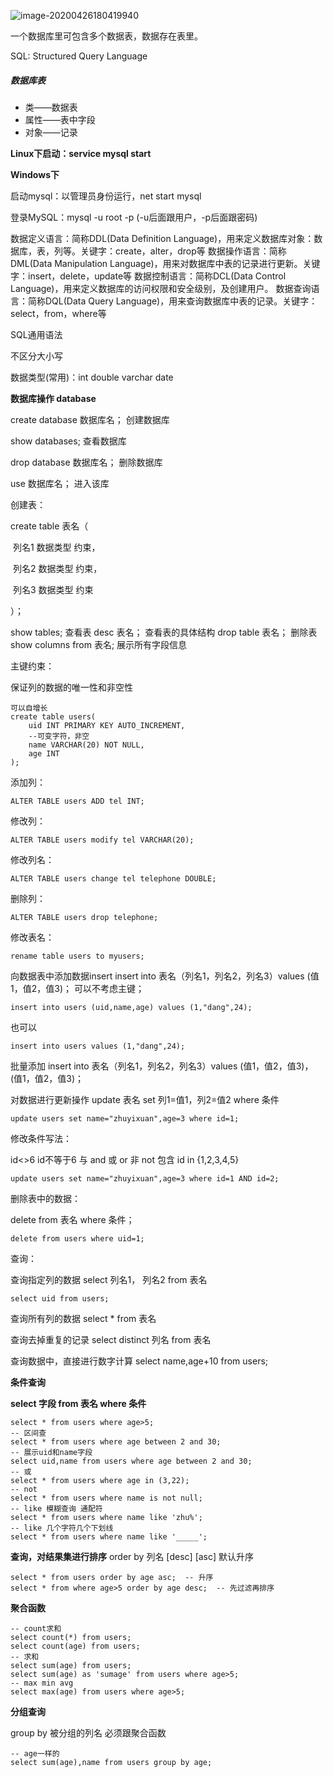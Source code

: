 ![image-20200426180419940](C:\Users\dht24\AppData\Roaming\Typora\typora-user-images\image-20200426180419940.png)

一个数据库里可包含多个数据表，数据存在表里。

SQL: Structured Query Language

##### 数据库表

- 类——数据表
- 属性——表中字段
- 对象——记录

**Linux下启动：service mysql start**

**Windows下**

启动mysql：以管理员身份运行，net start mysql

登录MySQL：mysql -u root -p      (-u后面跟用户，-p后面跟密码)



数据定义语言：简称DDL(Data Definition Language)，用来定义数据库对象：数据库，表，列等。关键字：create，alter，drop等 
数据操作语言：简称DML(Data Manipulation Language)，用来对数据库中表的记录进行更新。关键字：insert，delete，update等
数据控制语言：简称DCL(Data Control Language)，用来定义数据库的访问权限和安全级别，及创建用户。
数据查询语言：简称DQL(Data Query Language)，用来查询数据库中表的记录。关键字：select，from，where等



SQL通用语法

不区分大小写

数据类型(常用)：int     double	varchar	date



**数据库操作 database**

create database 数据库名；	创建数据库

show databases;	查看数据库

drop database 数据库名；	删除数据库

use 数据库名；	进入该库



创建表：

create table 表名（

​		列名1	数据类型	约束，

​		列名2	数据类型	约束，

​		列名3	数据类型	约束

）；



show tables;	查看表
desc 表名；	查看表的具体结构
drop table 表名；	删除表
show columns from 表名;	展示所有字段信息



主键约束：

保证列的数据的唯一性和非空性

```mysql
可以自增长
create table users(
	uid INT PRIMARY KEY AUTO_INCREMENT, 
    --可变字符，非空
    name VARCHAR(20) NOT NULL,
    age INT
);
```



添加列：

```mysql
ALTER TABLE users ADD tel INT;
```

修改列：

```mysql
ALTER TABLE users modify tel VARCHAR(20);
```

修改列名：

```mysql
ALTER TABLE users change tel telephone DOUBLE;
```

删除列：

```MySQL
ALTER TABLE users drop telephone;
```

修改表名：

```MySQL
rename table users to myusers;
```



向数据表中添加数据insert
insert into 表名（列名1，列名2，列名3）values (值1，值2，值3)；
可以不考虑主键；

```mysql
insert into users (uid,name,age) values (1,"dang",24);
```

也可以

```mysql
insert into users values (1,"dang",24);
```

批量添加
insert into 表名（列名1，列名2，列名3）values (值1，值2，值3)， (值1，值2，值3)；



对数据进行更新操作
update  表名  set  列1=值1，列2=值2  where  条件

```mysql
update users set name="zhuyixuan",age=3 where id=1;
```

修改条件写法：

id<>6	id不等于6
与	and
或	or
非	not
包含	id in {1,2,3,4,5}

```mysql
update users set name="zhuyixuan",age=3 where id=1 AND id=2;
```



删除表中的数据：

delete from 表名 where 条件；

```mysql
delete from users where uid=1;
```



查询：

查询指定列的数据
select 列名1， 列名2 from 表名

```mysql
select uid from users;
```

查询所有列的数据
select * from 表名

查询去掉重复的记录
select distinct 列名 from 表名

查询数据中，直接进行数字计算
select name,age+10 from users;

**条件查询**

**select 字段 from 表名 where 条件**

```mysql
select * from users where age>5;
-- 区间查
select * from users where age between 2 and 30;
-- 展示uid和name字段
select uid,name from users where age between 2 and 30;
-- 或
select * from users where age in (3,22);
-- not
select * from users where name is not null;
-- like 模糊查询 通配符
select * from users where name like 'zhu%';
-- like 几个字符几个下划线
select * from users where name like '_____';
```

**查询，对结果集进行排序**
order by 列名 [desc] [asc]     默认升序

```mysql
select * from users order by age asc;  -- 升序
select * from where age>5 order by age desc;  -- 先过滤再排序
```

**聚合函数**

```MySQL
-- count求和
select count(*) from users;
select count(age) from users;
-- 求和
select sum(age) from users;
select sum(age) as 'sumage' from users where age>5;
-- max min avg
select max(age) from users where age>5;
```

**分组查询**

group by 被分组的列名
必须跟聚合函数

```MySQL
-- age一样的
select sum(age),name from users group by age;
```

